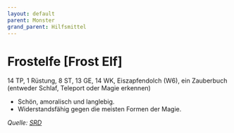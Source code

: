 ```yaml
---
layout: default
parent: Monster
grand_parent: Hilfsmittel
---
```


# Frostelfe [Frost Elf]
14 TP, 1 Rüstung, 8 ST, 13 GE, 14 WK, Eiszapfendolch (W6), ein Zauberbuch (entweder Schlaf, Teleport oder Magie erkennen)
- Schön, amoralisch und langlebig.
- Widerstandsfähig gegen die meisten Formen der Magie.

*Quelle: [SRD](/cairn-srd#bestiarium)*

